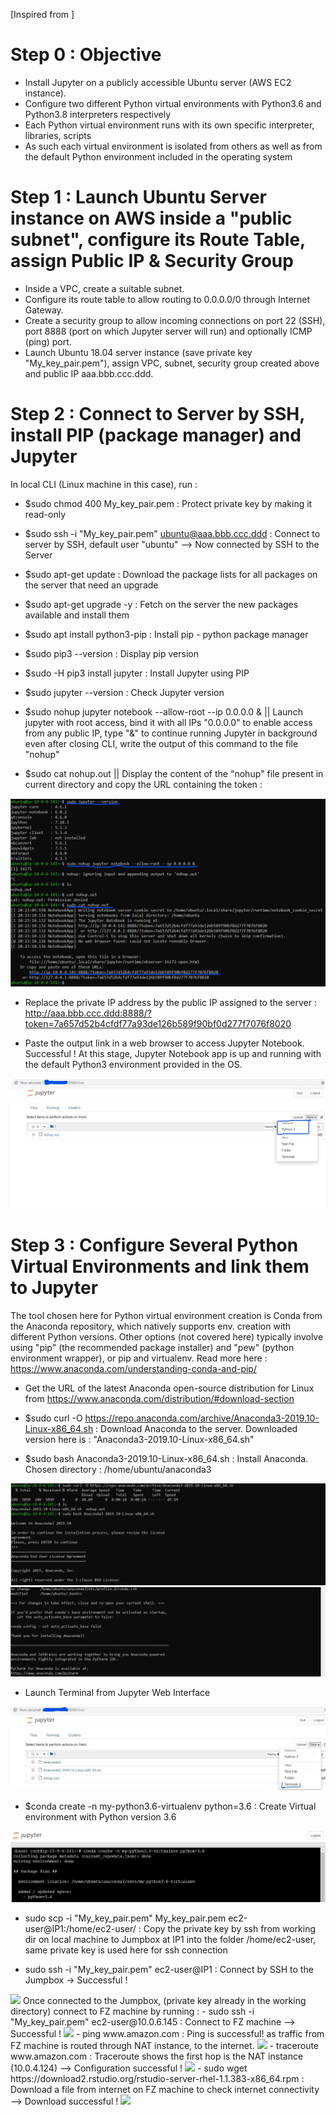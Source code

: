 [Inspired from ]

# Step 0 : Objective
- Install Jupyter on a publicly accessible Ubuntu server (AWS EC2 instance).
- Configure two different Python virtual environments with Python3.6 and Python3.8 interpreters respectively
- Each Python virtual environment runs with its own specific interpreter, libraries, scripts
- As such each virtual environment is isolated from others as well as from the default Python environment included in the operating system

# Step 1 : Launch Ubuntu Server instance on AWS inside a "public subnet", configure its Route Table, assign Public IP & Security Group
- Inside a VPC, create a suitable subnet.
- Configure its route table to allow routing to 0.0.0.0/0 through Internet Gateway.
- Create a security group to allow incoming connections on port 22 (SSH), port 8888 (port on which Jupyter server will run) and optionally ICMP (ping) port.
- Launch Ubuntu 18.04 server instance (save private key "My_key_pair.pem"), assign VPC, subnet, security group created above and public IP aaa.bbb.ccc.ddd.

# Step 2 : Connect to Server by SSH, install PIP (package manager) and Jupyter
In local CLI (Linux machine in this case), run :
- $sudo chmod 400 My_key_pair.pem : Protect private key by making it read-only
- $sudo ssh -i "My_key_pair.pem" ubuntu@aaa.bbb.ccc.ddd  :  Connect to server by SSH, default user "ubuntu" --> Now connected by SSH to the Server
- $sudo apt-get update : Download the package lists for all packages on the server that need an upgrade
- $sudo apt-get upgrade -y : Fetch on the server the new packages available and install them 

- $sudo apt install python3-pip : Install pip - python package manager
- $sudo pip3 --version    : Display pip version
- $sudo -H pip3 install jupyter  : Install Jupyter using PIP
- $sudo jupyter --version  : Check Jupyter version
- $sudo nohup jupyter notebook --allow-root --ip 0.0.0.0 &  || Launch jupyter with root access, bind it with all IPs "0.0.0.0" to enable access from any public IP, type "&" to continue running Jupyter in background even after closing CLI, write the output of this command to the file "nohup"

- $sudo cat nohup.out  || Display the content of the "nohup" file present in current directory and copy the URL containing the token : 
<img src="./nohup.out.jpg">

- Replace the private IP address by the public IP assigned to the server : http://aaa.bbb.ccc.ddd:8888/?token=7a657d52b4cfdf77a93de126b589f90bf0d277f7076f8020

- Paste the output link in a web browser to access Jupyter Notebook. Successful ! At this stage, Jupyter Notebook app is up and running with the default Python3 environment 
  provided in the OS.
<img src="./jupyter-notebook-ok.jpg">
 
# Step 3 : Configure Several Python Virtual Environments and link them to Jupyter

The tool chosen here for Python virtual environment creation is Conda from the Anaconda repository, which natively supports env. creation with different Python versions.
Other options (not covered here) typically involve using "pip" (the recommended package installer) and "pew" (python environment wrapper), or pip and virtualenv. 
Read more here : https://www.anaconda.com/understanding-conda-and-pip/

- Get the URL of the latest Anaconda open-source distribution for Linux from https://www.anaconda.com/distribution/#download-section 

- $sudo curl -O https://repo.anaconda.com/archive/Anaconda3-2019.10-Linux-x86_64.sh  : Download Anaconda to the server. Downloaded version here is : "Anaconda3-2019.10-Linux-x86_64.sh"
- $sudo bash Anaconda3-2019.10-Linux-x86_64.sh  : Install Anaconda. Chosen directory : /home/ubuntu/anaconda3
<img src="./anaconda-installed-1.jpg">
<img src="./anaconda-installed-2.jpg">

- Launch Terminal from Jupyter Web Interface
<img src="./terminal-from-web-int.jpg">


- $conda create -n my-python3.6-virtualenv python=3.6  : Create Virtual environment with Python version 3.6
<img src="./virtual-env-python3.6.jpg">


- sudo scp -i "My_key_pair.pem" My_key_pair.pem ec2-user@IP1:/home/ec2-user/ : Copy the private key by ssh from working dir on local 
machine to Jumpbox at IP1 into the folder /home/ec2-user, same private key is used here for ssh connection

- sudo ssh -i "My_key_pair.pem" ec2-user@IP1 : Connect by SSH to the Jumpbox -> Successful !
<img src="./Connected to JB.jpg">
Once connected to the Jumpbox, (private key already in the working directory) connect to FZ machine by running :                          - sudo ssh -i "My_key_pair.pem" ec2-user@10.0.6.145 : Connect to FZ machine  --> Successful !
<img src="./Connected to FZ.jpg">
- ping www.amazon.com  : Ping is successful! as traffic from FZ machine is routed through NAT instance, to the internet.
<img src="./Ping to AMZ successful.jpg">
- traceroute www.amazon.com : Traceroute shows the first hop is the NAT instance (10.0.4.124) --> Configuration successful !
<img src="./Traceroute.jpg">
- sudo wget https://download2.rstudio.org/rstudio-server-rhel-1.1.383-x86_64.rpm : Download a file from internet on FZ machine to check internet connectivity --> Download successful !
<img src="./Test Download.jpg">



